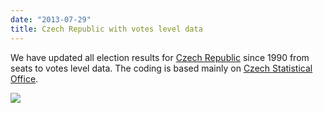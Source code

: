```yaml
---
date: "2013-07-29"
title: Czech Republic with votes level data 
---
```


We have updated all election results for [Czech Republic]( http://dev.parlgov.org/data/cze/) since 1990 from seats to votes level data. The coding is based mainly on [Czech Statistical Office](http://www.volby.cz/index_en.htm).

![](/images/parliament-scotland.jpg)
